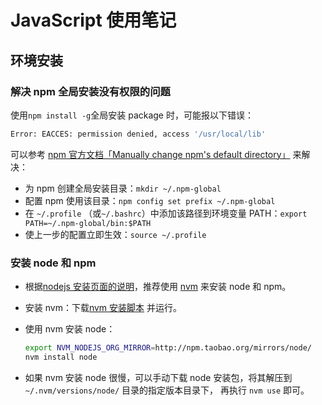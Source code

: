 # JavaScript 使用笔记

## 环境安装

### 解决 npm 全局安装没有权限的问题

使用`npm install -g`全局安装 package 时，可能报以下错误：

```sh
Error: EACCES: permission denied, access '/usr/local/lib'
```

可以参考 [npm 官方文档「Manually change npm's default directory」][4] 来解决：

- 为 npm 创建全局安装目录：`mkdir ~/.npm-global`
- 配置 npm 使用该目录：`npm config set prefix ~/.npm-global`
- 在 `~/.profile` （或`~/.bashrc`）中添加该路径到环境变量 PATH：`export PATH=~/.npm-global/bin:$PATH`
- 使上一步的配置立即生效：`source ~/.profile`

### 安装 node 和 npm

- 根据[nodejs 安装页面的说明][1]，推荐使用 [nvm][2] 来安装 node 和 npm。
- 安装 nvm：下载[nvm 安装脚本][3] 并运行。
- 使用 nvm 安装 node：

  ```sh
  export NVM_NODEJS_ORG_MIRROR=http://npm.taobao.org/mirrors/node/
  nvm install node
  ```

- 如果 nvm 安装 node 很慢，可以手动下载 node 安装包，将其解压到 `~/.nvm/versions/node/` 目录的指定版本目录下，
  再执行 `nvm use` 即可。

  [1]: https://docs.npmjs.com/downloading-and-installing-node-js-and-npm
  [2]: https://github.com/nvm-sh/nvm
  [3]: https://github.com/nvm-sh/nvm/blob/v0.39.1/install.sh
  [4]: https://docs.npmjs.com/resolving-eacces-permissions-errors-when-installing-packages-globally
